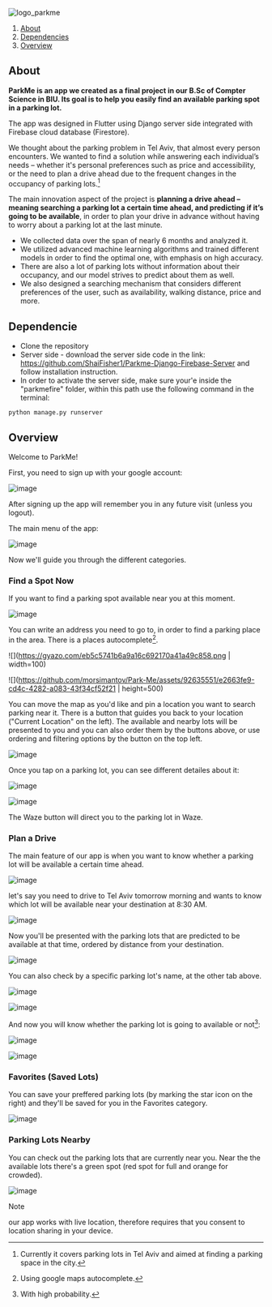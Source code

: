 ![logo_parkme](https://github.com/morsimantov/Park-Me/assets/92635551/ab4ac973-a207-432e-af1a-22d821800378)
1. [About](#About)
2. [Dependencies](#Dependencies)
3. [Overview](#Overview)
   
## About

**ParkMe is an app we created as a final project in our B.Sc of Compter Science in BIU. Its goal is to help you easily find an available parking spot in a parking lot.**

The app was designed in Flutter using Django server side integrated with Firebase cloud database (Firestore).

We thought about the parking problem in Tel Aviv, that almost every person encounters. We wanted to find a solution while answering each individual’s needs – whether it's personal preferences such as price and accessibility, or the need to plan a drive ahead due to the frequent changes in the occupancy of parking lots.[^1]

The main innovation aspect of the project is **planning a drive ahead – meaning searching a parking lot a certain time ahead, and predicting if it’s going to be available**, in order to plan your drive in advance without having to worry about a parking lot at the last minute. 

* We collected data over the span of nearly 6 months and analyzed it.
* We utilized advanced machine learning algorithms and trained different models in order to find the optimal one, with emphasis on high accuracy.
* There are also a lot of parking lots without information about their occupancy, and our model strives to predict about them as well.
* We also designed a searching mechanism that considers different preferences of the user, such as availability, walking distance, price and more.


## Dependencie

* Clone the repository
* Server side - download the server side code in the link: https://github.com/ShaiFisher1/Parkme-Django-Firebase-Server and follow installation instruction.
* In order to activate the server side, make sure your'e inside the "parkmefire" folder, within this path use the following command in the terminal:

```
python manage.py runserver
```

## Overview

Welcome to ParkMe!

First, you need to sign up with your google account:

![image](https://github.com/morsimantov/Park-Me/assets/92635551/8bdf77b5-c088-48d0-91bd-c3f20c44afdd)

After signing up the app will remember you in any future visit (unless you logout).

The main menu of the app:

![image](https://github.com/morsimantov/Park-Me/assets/92635551/db3c7c10-03e0-403a-b5b1-8ffbcb6fb686)

Now we'll guide you through the different categories.

### Find a Spot Now

If you want to find a parking spot available near you at this moment.

![image](https://github.com/morsimantov/Park-Me/assets/92635551/ecd8ea31-575a-4f5a-867b-633407e89732)

You can write an address you need to go to, in order to find a parking place in the area. There is a places autocomplete[^2].

![](https://gyazo.com/eb5c5741b6a9a16c692170a41a49c858.png | width=100)

![](https://github.com/morsimantov/Park-Me/assets/92635551/e2663fe9-cd4c-4282-a083-43f34cf52f21 | height=500)

You can move the map as you'd like and pin a location you want to search parking near it. There is a button that guides you back to your location ("Current Location" on the left).
The available and nearby lots will be presented to you and you can also order them by the buttons above, or use ordering and filtering options by the button on the top left.

![image](https://github.com/morsimantov/Park-Me/assets/92635551/12370b83-b599-4b7f-898f-184e82767fed)

Once you tap on a parking lot, you can see different detailes about it:

![image](https://github.com/morsimantov/Park-Me/assets/92635551/134b9020-d4da-48ff-834d-15525cd092e3)

![image](https://github.com/morsimantov/Park-Me/assets/92635551/28af6420-352a-460f-9a7e-472cb7ebff28)

The Waze button will direct you to the parking lot in Waze.

### Plan a Drive

The main feature of our app is when you want to know whether a parking lot will be available a certain time ahead.

![image](https://github.com/morsimantov/Park-Me/assets/92635551/cb5acd0b-87b2-4e96-aa6f-073db6531792)

let's say you need to drive to Tel Aviv tomorrow morning and wants to know which lot will be available near your destination at 8:30 AM.

![image](https://github.com/morsimantov/Park-Me/assets/92635551/cb5acd0b-87b2-4e96-aa6f-073db6531792)

Now you'll be presented with the parking lots that are predicted to be available at that time, ordered by distance from your destination.

![image](https://github.com/morsimantov/Park-Me/assets/92635551/fd5ff55f-6bcd-4d46-83a0-8c74dbb01f63)

You can also check by a specific parking lot's name, at the other tab above.

![image](https://github.com/morsimantov/Park-Me/assets/92635551/4b47a0fb-b379-4e86-b426-342b6068e167)

![image](https://github.com/morsimantov/Park-Me/assets/92635551/e8eac99d-35fb-4bf9-a683-b9b297ef8fb1)

And now you will know whether the parking lot is going to available or not[^3]:

![image](https://github.com/morsimantov/Park-Me/assets/92635551/7c2eb2b9-7dc7-4eb1-967a-e51511a2a975)

![image](https://github.com/morsimantov/Park-Me/assets/92635551/3ed41a34-9d74-4a72-8be8-88561a811c64)

### Favorites (Saved Lots)

You can save your preffered parking lots (by marking the star icon on the right) and they'll be saved for you in the Favorites category.

![image](https://github.com/morsimantov/Park-Me/assets/92635551/eb87a0d1-de0a-4f34-8e98-87fd2e8e3783)

### Parking Lots Nearby

You can check out the parking lots that are currently near you. Near the the available lots there's a green spot (red spot for full and orange for crowded).

![image](https://github.com/morsimantov/Park-Me/assets/92635551/7c426c54-f248-4c6e-bf60-2a02c127adb2)

> [!NOTE]
> our app works with live location, therefore requires that you consent to location sharing in your device.

[^1]: Currently it covers parking lots in Tel Aviv and aimed at finding a parking space in the city.
[^2]: Using google maps autocomplete.
[^3]: With high probability.
